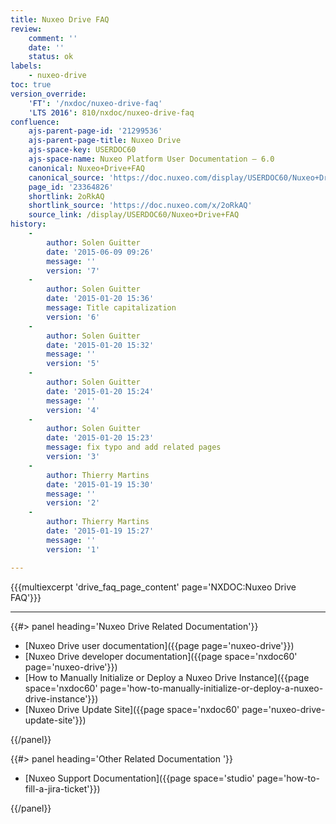 ```yaml
---
title: Nuxeo Drive FAQ
review:
    comment: ''
    date: ''
    status: ok
labels:
    - nuxeo-drive
toc: true
version_override:
    'FT': '/nxdoc/nuxeo-drive-faq'
    'LTS 2016': 810/nxdoc/nuxeo-drive-faq
confluence:
    ajs-parent-page-id: '21299536'
    ajs-parent-page-title: Nuxeo Drive
    ajs-space-key: USERDOC60
    ajs-space-name: Nuxeo Platform User Documentation — 6.0
    canonical: Nuxeo+Drive+FAQ
    canonical_source: 'https://doc.nuxeo.com/display/USERDOC60/Nuxeo+Drive+FAQ'
    page_id: '23364826'
    shortlink: 2oRkAQ
    shortlink_source: 'https://doc.nuxeo.com/x/2oRkAQ'
    source_link: /display/USERDOC60/Nuxeo+Drive+FAQ
history:
    -
        author: Solen Guitter
        date: '2015-06-09 09:26'
        message: ''
        version: '7'
    -
        author: Solen Guitter
        date: '2015-01-20 15:36'
        message: Title capitalization
        version: '6'
    -
        author: Solen Guitter
        date: '2015-01-20 15:32'
        message: ''
        version: '5'
    -
        author: Solen Guitter
        date: '2015-01-20 15:24'
        message: ''
        version: '4'
    -
        author: Solen Guitter
        date: '2015-01-20 15:23'
        message: fix typo and add related pages
        version: '3'
    -
        author: Thierry Martins
        date: '2015-01-19 15:30'
        message: ''
        version: '2'
    -
        author: Thierry Martins
        date: '2015-01-19 15:27'
        message: ''
        version: '1'

---
```

{{{multiexcerpt 'drive_faq_page_content' page='NXDOC:Nuxeo Drive FAQ'}}}

* * *

<div class="row" data-equalizer data-equalize-on="medium"><div class="column medium-6">{{#> panel heading='Nuxeo Drive Related Documentation'}}

- [Nuxeo Drive user documentation]({{page page='nuxeo-drive'}})
- [Nuxeo Drive developer documentation]({{page space='nxdoc60' page='nuxeo-drive'}})
- [How to Manually Initialize or Deploy a Nuxeo Drive Instance]({{page space='nxdoc60' page='how-to-manually-initialize-or-deploy-a-nuxeo-drive-instance'}})
- [Nuxeo Drive Update Site]({{page space='nxdoc60' page='nuxeo-drive-update-site'}})

{{/panel}}

</div><div class="column medium-6">{{#> panel heading='Other Related Documentation '}}

- [Nuxeo Support Documentation]({{page space='studio' page='how-to-fill-a-jira-ticket'}})

{{/panel}}</div></div>
